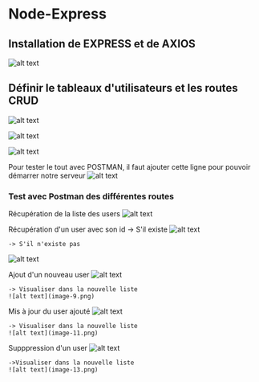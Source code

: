 # Node-Express

## Installation de EXPRESS et de AXIOS
![alt text](image.png)

## Définir le tableaux d'utilisateurs et les routes CRUD
![alt text](image-1.png)

![alt text](image-2.png)

![alt text](image-3.png)

Pour tester le tout avec POSTMAN, il faut ajouter cette ligne pour pouvoir démarrer notre serveur
![alt text](image-4.png)

### Test avec Postman des différentes routes

Récupération de la liste des users
![alt text](image-5.png)

Récupération d'un user avec son id 
    -> S'il existe 
![alt text](image-6.png)

    -> S'il n'existe pas 
![alt text](image-7.png)

Ajout d'un nouveau user 
![alt text](image-8.png)

    -> Visualiser dans la nouvelle liste
    ![alt text](image-9.png)

Mis à jour du user ajouté 
![alt text](image-10.png)

    -> Visualiser dans la nouvelle liste
    ![alt text](image-11.png)

Supppression d'un user 
![alt text](image-12.png)

    ->Visualiser dans la nouvelle liste
    ![alt text](image-13.png)